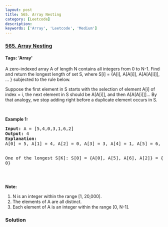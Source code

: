 ```yaml
---
layout: post
title: 565. Array Nesting
category: [Leetcode]
description: 
keywords: ['Array', 'Leetcode', 'Medium']
---
```

### [565. Array Nesting](https://leetcode.com/problems/array-nesting)

#### Tags: 'Array'

<div class="content__u3I1 question-content__JfgR"><div><p>A zero-indexed array A of length N contains all integers from 0 to N-1. Find and return the longest length of set S, where S[i] = {A[i], A[A[i]], A[A[A[i]]], ... } subjected to the rule below.</p>
<p>Suppose the first element in S starts with the selection of element A[i] of index = i, the next element in S should be A[A[i]], and then A[A[A[i]]]… By that analogy, we stop adding right before a duplicate element occurs in S.</p>
<p> </p>
<p><b>Example 1:</b></p>
<pre><b>Input:</b> A = [5,4,0,3,1,6,2]
<b>Output:</b> 4
<b>Explanation:</b> 
A[0] = 5, A[1] = 4, A[2] = 0, A[3] = 3, A[4] = 1, A[5] = 6, A[6] = 2.

One of the longest S[K]:
S[0] = {A[0], A[5], A[6], A[2]} = {5, 6, 2, 0}
</pre>
<p> </p>
<p><b>Note:</b></p>
<ol>
<li>N is an integer within the range [1, 20,000].</li>
<li>The elements of A are all distinct.</li>
<li>Each element of A is an integer within the range [0, N-1].</li>
</ol>
</div></div>

### Solution
